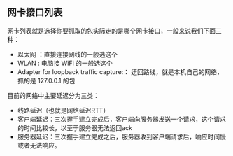 ## 网卡接口列表
网卡列表就是选择你要抓取的包实际走的是哪个网卡接口，一般来说我们下面三种：
- 以太网 ：直接连接网线的一般选这个
- WLAN : 电脑接 WiFi 的一般选这个
- Adapter for loopback traffic capture:： 迂回路线，就是本机自己的网络，抓的是 127.0.0.1 的包



目前的网络中主要延迟分为三类：
- 线路延迟（也就是网络延迟RTT）
- 客户端延迟：三次握手建立完成后，客户端向服务器发送一个请求，这个请求的时间比较长，以至于服务器无法返回ack
- 服务器延迟：三次握手建立完成之后，服务器收到客户端请求后，响应时间慢或者无法响应。
